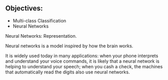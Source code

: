 ## Objectives:
- Multi-class Classification
- Neural Networks
 
 Neural Networks: Representation.
 
 Neural networks is a model inspired by how the brain works. 
 
 It is widely used today in many applications: 
  when your phone interprets and understand your voice commands, it is likely that a neural network is helping to understand your speech; 
 when you cash a check, the machines that automatically read the digits also use neural networks.
